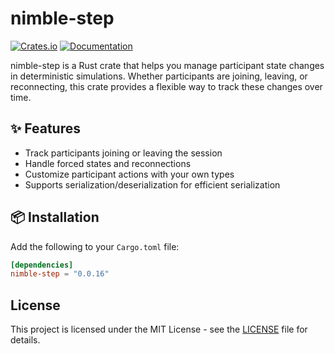# nimble-step

[![Crates.io](https://img.shields.io/crates/v/nimble-step)](https://crates.io/crates/nimble-step)
[![Documentation](https://docs.rs/nimble-step/badge.svg)](https://docs.rs/nimble-step)

nimble-step is a Rust crate that helps you manage participant state changes in deterministic
simulations. Whether participants are joining, leaving, or reconnecting, this crate provides
a flexible way to track these changes over time.

## ✨ Features

- Track participants joining or leaving the session
- Handle forced states and reconnections
- Customize participant actions with your own types
- Supports serialization/deserialization for efficient serialization

## 📦 Installation

Add the following to your `Cargo.toml` file:

```toml
[dependencies]
nimble-step = "0.0.16"
```

## License

This project is licensed under the MIT License - see the [LICENSE](LICENSE) file for details.
